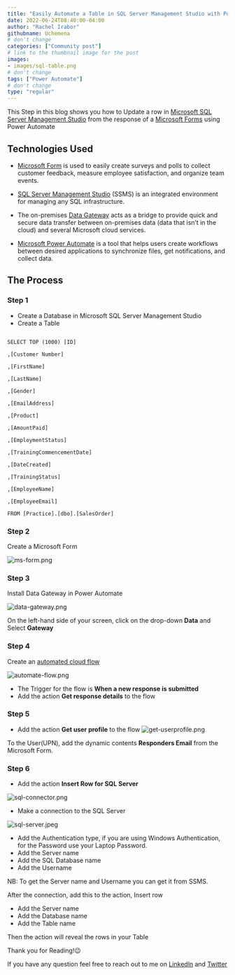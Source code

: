 ```yaml
---
title: "Easily Automate a Table in SQL Server Management Studio with Power Automate"
date: 2022-06-24T08:40:00-04:00
author: "Rachel Irabor"
githubname: Uchemena
# don't change
categories: ["Community post"]
# link to the thumbnail image for the post
images:
- images/sql-table.png
# don't change
tags: ["Power Automate"]
# don't change
type: "regular"
---
```



This Step in this blog shows you how to Update a row in [Microsoft SQL Server Management Studio](https://docs.microsoft.com/sql/ssms/sql-server-management-studio-ssms?view=sql-server-ver16) from the response of a [Microsoft Forms](https://www.microsoft.com/microsoft-365/online-surveys-polls-quizzes) using Power Automate

## Technologies Used

* [Microsoft Form](https://www.microsoft.com/microsoft-365/online-surveys-polls-quizzes) is used to easily create surveys and polls to collect customer feedback, measure employee satisfaction, and organize team events.

* [SQL Server Management Studio](https://docs.microsoft.com/sql/ssms/sql-server-management-studio-ssms?view=sql-server-ver16) (SSMS) is an integrated environment for managing any SQL infrastructure.

* The on-premises [Data Gateway](https://docs.microsoft.com/power-automate/gateway-reference) acts as a bridge to provide quick and secure data transfer between on-premises data (data that isn’t in the cloud) and several Microsoft cloud services.

* [Microsoft Power Automate](https://flow.microsoft.com) is a tool that helps users create workflows between desired applications to synchronize files, get notifications, and collect data.

##  The Process

### Step 1

* Create a Database in Microsoft SQL Server Management Studio
* Create a Table

```

SELECT TOP (1000) [ID]

,[Customer Number]

,[FirstName]

,[LastName]

,[Gender]

,[EmailAddress]

,[Product]

,[AmountPaid]

,[EmploymentStatus]

,[TrainingCommencementDate]

,[DateCreated]

,[TrainingStatus]

,[EmployeeName]

,[EmployeeEmail]

FROM [Practice].[dbo].[SalesOrder]

```

### Step 2

Create a Microsoft Form

![ms-form.png](images/ms-form.png)

### Step 3

Install Data Gateway in Power Automate

![data-gateway.png](images/data-gateway.png)

On the left-hand side of your screen, click on the drop-down **Data** and Select **Gateway**

### Step 4

Create an [automated cloud flow](https://docs.microsoft.com/en-us/power-automate/flow-types)

![automate-flow.png](images/automate-flow.png)

* The Trigger for the flow is **When a new response is submitted**
* Add the action **Get response details** to the flow

### Step 5

* Add the action **Get user profile** to the flow
![get-userprofile.png](images/get-userprofile.png)

To the User(UPN), add the dynamic contents **Responders Email** from the Microsoft Form.

### Step 6

* Add the action **Insert Row for SQL Server**

![sql-connector.png](images/sql-connector.png)

* Make a connection to the SQL Server

![sql-server.jpeg](images/sql-server.jpeg)

* Add the Authentication type, if you are using Windows Authentication, for the Password use your Laptop Password.
* Add the Server name
* Add the SQL Database name
* Add the Username

NB: To get the Server name and Username you can get it from SSMS.

After the connection, add this to the action, Insert row

* Add the Server name
* Add the Database name
* Add the Table name

Then the action will reveal the rows in your Table

Thank you for Reading!😉

If you have any question feel free to reach out to me on [Linkedln](https://www.linkedin.com/in/rachelirabor/) and [Twitter](https://twitter.com/Richie4love)
